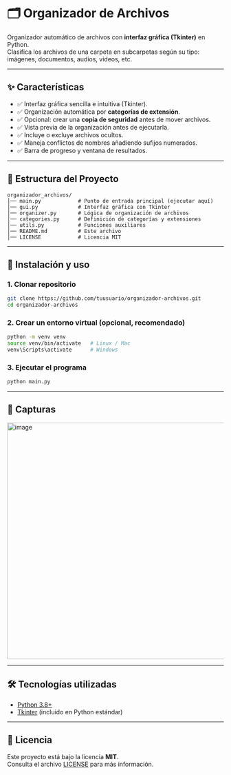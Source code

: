 # 🗂️ Organizador de Archivos

Organizador automático de archivos con **interfaz gráfica (Tkinter)** en
Python.\
Clasifica los archivos de una carpeta en subcarpetas según su tipo:
imágenes, documentos, audios, videos, etc.

------------------------------------------------------------------------

## ✨ Características

-   ✅ Interfaz gráfica sencilla e intuitiva (Tkinter).
-   ✅ Organización automática por **categorías de extensión**.
-   ✅ Opcional: crear una **copia de seguridad** antes de mover
    archivos.
-   ✅ Vista previa de la organización antes de ejecutarla.
-   ✅ Incluye o excluye archivos ocultos.
-   ✅ Maneja conflictos de nombres añadiendo sufijos numerados.
-   ✅ Barra de progreso y ventana de resultados.

------------------------------------------------------------------------

## 📂 Estructura del Proyecto

    organizador_archivos/
    │── main.py            # Punto de entrada principal (ejecutar aquí)
    │── gui.py             # Interfaz gráfica con Tkinter
    │── organizer.py       # Lógica de organización de archivos
    │── categories.py      # Definición de categorías y extensiones
    │── utils.py           # Funciones auxiliares
    │── README.md          # Este archivo
    │── LICENSE            # Licencia MIT

------------------------------------------------------------------------

## 🚀 Instalación y uso

### 1. Clonar repositorio

``` bash
git clone https://github.com/tuusuario/organizador-archivos.git
cd organizador-archivos
```

### 2. Crear un entorno virtual (opcional, recomendado)

``` bash
python -m venv venv
source venv/bin/activate   # Linux / Mac
venv\Scripts\activate      # Windows
```

### 3. Ejecutar el programa

``` bash
python main.py
```

------------------------------------------------------------------------

## 📸 Capturas
<img width="992" height="549" alt="image" src="https://github.com/user-attachments/assets/8c735398-2f0a-498e-acbc-9e73f690e810" />


------------------------------------------------------------------------

## 🛠️ Tecnologías utilizadas

-   [Python 3.8+](https://www.python.org/)
-   [Tkinter](https://docs.python.org/3/library/tkinter.html) (incluido
    en Python estándar)

------------------------------------------------------------------------

## 📜 Licencia

Este proyecto está bajo la licencia **MIT**.\
Consulta el archivo [LICENSE](LICENSE) para más información.
